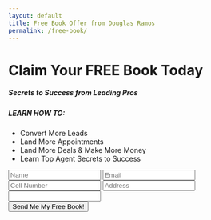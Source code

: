 ```yaml
---
layout: default
title: Free Book Offer from Douglas Ramos
permalink: /free-book/
---
```

<h1 class="free-book">Claim Your FREE Book Today</h1>
<h5 class="free-book-subtitle">Secrets to Success from Leading Pros</h5>

<div class="indent">
<h5>LEARN HOW TO:</h5>
<ul class="indent">
<li>Convert More Leads</li>
<li>Land More Appointments</li>
<li>Land More Deals & Make More Money</li>
<li>Learn Top Agent Secrets to Success</li>
</ul></div>


<div class="book-form">
<form class="contact-form" method="post" action="https://formspree.io/{{site.data.settings.client.email}}"><input type="text" placeholder="Name" required="" name="name" /> <input type="email" placeholder="Email" required="" name="_replyto" /> <input type="text" placeholder="Cell Number" required="" name="phone" /> <input type="text" placeholder="Address" required="" name="address" /> <!--base32-411prvvncgg66rbedtqpw83kcnu78ubecxtj0tk9cnp6880-base32--><div class="hidden"><input type="hidden" value="{{site.data.settings.client.email}}" name="_to" /> <input type="hidden" value="Free Book Request From Your Vyral Video Blog" name="_subject" /> <input type="text" name="_gotcha" /></div> <input type="submit" value="Send Me My Free Book!" />&nbsp;</form>
</div>
